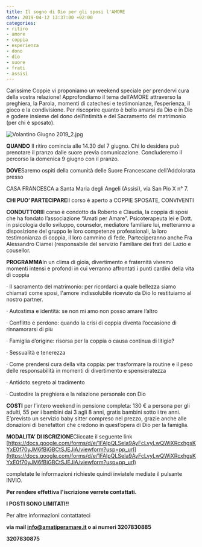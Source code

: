 ```yaml
---
title: Il sogno di Dio per gli sposi l'AMORE
date: 2019-04-12 13:37:00 +02:00
categories:
- ritiro
- amore
- coppia
- esperienza
- dono
- dio
- suore
- frati
- assisi
---
```


Carissime Coppie vi proponiamo un weekend speciale per prendervi cura della vostra relazione! Approfondiamo il tema dell’AMORE attraverso la preghiera, la Parola, momenti di catechesi e testimonianze, l’esperienza, il gioco e la condivisione. Per riscoprire quanto è bello amarsi da Dio e in Dio e godere insieme del dono dell’intimità e del Sacramento del matrimonio (per chi è sposato).

![Volantino Giugno 2019_2.jpg](/uploads/Volantino%20Giugno%202019_2.jpg)

**QUANDO** Il ritiro comincia alle 14.30 del 7 giugno. Chi lo desidera può prenotare il pranzo dalle suore previa comunicazione. Concluderemo il percorso la domenica 9 giugno con il pranzo.

**DOVE**Saremo ospiti della comunità delle Suore Francescane dell'Addolorata presso

CASA FRANCESCA a Santa Maria degli Angeli (Assisi), via San Pio X n° 7.

**CHI PUO’ PARTECIPARE**Il corso è aperto a COPPIE SPOSATE, CONVIVENTI

**CONDUTTORI**Il corso è condotto da Roberto e Claudia, la coppia di sposi che ha fondato l’associazione “Amati per Amare”. Psicoterapeuta lei e Dott. in psicologia dello sviluppo, counselor, mediatore familiare lui, metteranno a disposizione del gruppo le loro competenze professionali, la loro testimonianza di coppia, il loro cammino di fede. Parteciperanno anche Fra Alessandro Ciamei (responsabile del servizio Familiare dei frati del Lazio e cousellor.

**PROGRAMMA**In un clima di gioia, divertimento e fraternità vivremo momenti intensi e profondi in cui verranno affrontati i punti cardini della vita di coppia

· Il sacramento del matrimonio: per ricordarci a quale bellezza siamo chiamati come sposi, l'amore indissolubile ricevuto da Dio lo restituiamo al nostro partner.

· Autostima e identità: se non mi amo non posso amare l’altro

· Conflitto e perdono: quando la crisi di coppia diventa l’occasione di rinnamorarsi di più

· Famiglia d’origine: risorsa per la coppia o causa continua di litigio?

· Sessualità e tenerezza

· Come prendersi cura della vita coppia: per trasformare la routine e il peso delle responsabilità in momenti di divertimento e spensieratezza

· Antidoto segreto al tradimento

· Custodire la preghiera e la relazione personale con Dio

**COSTI** per l’intero weekend in pensione completa: 130 € a persona per gli adulti, 55 per i bambini dai 3 agli 8 anni, gratis bambini sotto i tre anni. E’previsto un servizio baby sitter compreso nel prezzo, grazie anche alle donazioni di benefattori che credono in quest’opera di Dio per la famiglia.

**MODALITA’ DI ISCRIZIONE**Cliccate il seguente link [https://docs.google.com/forms/d/e/1FAIpQLSeIa9AyFcLvyLwQWiXRcxhgsKYxE0f70yJM6fBiGBCtSJEJiA/viewform?usp=pp_url](https://docs.google.com/forms/d/e/1FAIpQLSeIa9AyFcLvyLwQWiXRcxhgsKYxE0f70yJM6fBiGBCtSJEJiA/viewform?usp=pp_url)

completate le informazioni richieste quindi inviatele mediate il pulsante INVIO.

**Per rendere effettiva l'iscrizione verrete contattati.**

**I POSTI SONO LIMITATI!!**

Per altre informazioni contattateci

**via mail info@amatiperamare.it o ai numeri 3207830885**

**3207830875**